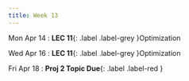 ```yaml
---
title: Week 13
---
```


Mon Apr 14
: **LEC 11**{: .label .label-grey }Optimization

Wed Apr 16
: **LEC 11**{: .label .label-grey }Optimization

Fri Apr 18
: **Proj 2 Topic Due**{: .label .label-red }